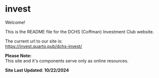# invest

Welcome!

This is the README file for the DCHS (Coffman) Investment Club website.

The current url to our site is:  
https://invest.quarto.pub/dchs-invest/

**Please Note:**  
This site and it's components serve only as online resources. 

**Site Last Updated: 10/22/2024**

